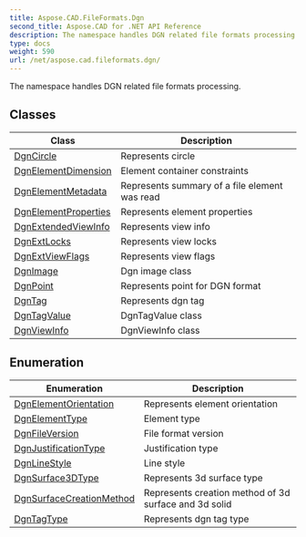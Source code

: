 ```yaml
---
title: Aspose.CAD.FileFormats.Dgn
second_title: Aspose.CAD for .NET API Reference
description: The namespace handles DGN related file formats processing
type: docs
weight: 590
url: /net/aspose.cad.fileformats.dgn/
---
```

The namespace handles DGN related file formats processing.

## Classes

| Class | Description |
| --- | --- |
| [DgnCircle](./dgncircle/) | Represents circle |
| [DgnElementDimension](./dgnelementdimension/) | Element container constraints |
| [DgnElementMetadata](./dgnelementmetadata/) | Represents summary of a file element was read |
| [DgnElementProperties](./dgnelementproperties/) | Represents element properties |
| [DgnExtendedViewInfo](./dgnextendedviewinfo/) | Represents view info |
| [DgnExtLocks](./dgnextlocks/) | Represents view locks |
| [DgnExtViewFlags](./dgnextviewflags/) | Represents view flags |
| [DgnImage](./dgnimage/) | Dgn image class |
| [DgnPoint](./dgnpoint/) | Represents point for DGN format |
| [DgnTag](./dgntag/) | Represents dgn tag |
| [DgnTagValue](./dgntagvalue/) | DgnTagValue class |
| [DgnViewInfo](./dgnviewinfo/) | DgnViewInfo class |
## Enumeration

| Enumeration | Description |
| --- | --- |
| [DgnElementOrientation](./dgnelementorientation/) | Represents element orientation |
| [DgnElementType](./dgnelementtype/) | Element type |
| [DgnFileVersion](./dgnfileversion/) | File format version |
| [DgnJustificationType](./dgnjustificationtype/) | Justification type |
| [DgnLineStyle](./dgnlinestyle/) | Line style |
| [DgnSurface3DType](./dgnsurface3dtype/) | Represents 3d surface type |
| [DgnSurfaceCreationMethod](./dgnsurfacecreationmethod/) | Represents creation method of 3d surface and 3d solid |
| [DgnTagType](./dgntagtype/) | Represents dgn tag type |


